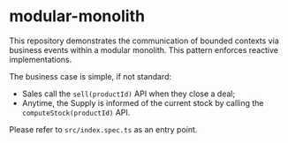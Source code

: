 # modular-monolith

This repository demonstrates the communication of bounded contexts via business events within a modular monolith. This pattern enforces reactive implementations.

The business case is simple, if not standard:

- Sales call the `sell(productId)` API when they close a deal;
- Anytime, the Supply is informed of the current stock by calling the `computeStock(productId)` API.

Please refer to `src/index.spec.ts` as an entry point.
